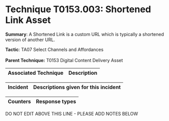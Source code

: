 # Technique T0153.003: Shortened Link Asset

**Summary**: A Shortened Link is a custom URL which is typically a shortened version of another URL.

**Tactic**: TA07 Select Channels and Affordances <br><br>**Parent Technique:** T0153 Digital Content Delivery Asset


| Associated Technique | Description |
| --------- | ------------------------- |



| Incident | Descriptions given for this incident |
| -------- | -------------------- |



| Counters | Response types |
| -------- | -------------- |


DO NOT EDIT ABOVE THIS LINE - PLEASE ADD NOTES BELOW